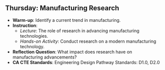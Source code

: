 ## Thursday: Manufacturing Research

- **Warm-up**: Identify a current trend in manufacturing.
- **Instruction**:
  - *Lecture*: The role of research in advancing manufacturing technologies.
  - *Hands-on Activity*: Conduct research on a modern manufacturing technology.
- **Reflection Question**: What impact does research have on manufacturing advancements?
- **CA CTE Standards**: Engineering Design Pathway Standards: D1.0, D2.0